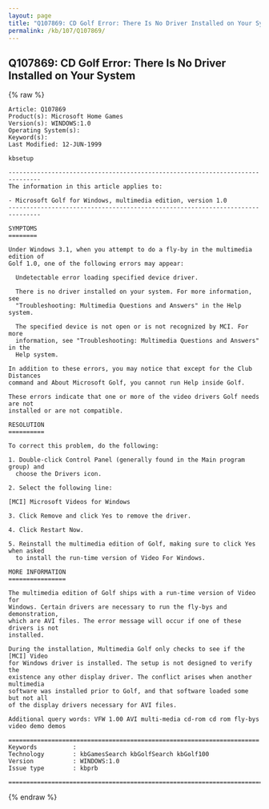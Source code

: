 ```yaml
---
layout: page
title: "Q107869: CD Golf Error: There Is No Driver Installed on Your System"
permalink: /kb/107/Q107869/
---
```


## Q107869: CD Golf Error: There Is No Driver Installed on Your System

{% raw %}

	Article: Q107869
	Product(s): Microsoft Home Games
	Version(s): WINDOWS:1.0
	Operating System(s): 
	Keyword(s): 
	Last Modified: 12-JUN-1999
	
	kbsetup
	
	-------------------------------------------------------------------------------
	The information in this article applies to:
	
	- Microsoft Golf for Windows, multimedia edition, version 1.0 
	-------------------------------------------------------------------------------
	
	SYMPTOMS
	========
	
	Under Windows 3.1, when you attempt to do a fly-by in the multimedia edition of
	Golf 1.0, one of the following errors may appear:
	
	  Undetectable error loading specified device driver.
	
	  There is no driver installed on your system. For more information, see
	  "Troubleshooting: Multimedia Questions and Answers" in the Help system.
	
	  The specified device is not open or is not recognized by MCI. For more
	  information, see "Troubleshooting: Multimedia Questions and Answers" in the
	  Help system.
	
	In addition to these errors, you may notice that except for the Club Distances
	command and About Microsoft Golf, you cannot run Help inside Golf.
	
	These errors indicate that one or more of the video drivers Golf needs are not
	installed or are not compatible.
	
	RESOLUTION
	==========
	
	To correct this problem, do the following:
	
	1. Double-click Control Panel (generally found in the Main program group) and
	  choose the Drivers icon.
	
	2. Select the following line:
	
	[MCI] Microsoft Videos for Windows
	
	3. Click Remove and click Yes to remove the driver.
	
	4. Click Restart Now.
	
	5. Reinstall the multimedia edition of Golf, making sure to click Yes when asked
	  to install the run-time version of Video For Windows.
	
	MORE INFORMATION
	================
	
	The multimedia edition of Golf ships with a run-time version of Video for
	Windows. Certain drivers are necessary to run the fly-bys and demonstration,
	which are AVI files. The error message will occur if one of these drivers is not
	installed.
	
	During the installation, Multimedia Golf only checks to see if the [MCI] Video
	for Windows driver is installed. The setup is not designed to verify the
	existence any other display driver. The conflict arises when another multimedia
	software was installed prior to Golf, and that software loaded some but not all
	of the display drivers necessary for AVI files.
	
	Additional query words: VFW 1.00 AVI multi-media cd-rom cd rom fly-bys video demo demos
	
	======================================================================
	Keywords          :  
	Technology        : kbGamesSearch kbGolfSearch kbGolf100
	Version           : WINDOWS:1.0
	Issue type        : kbprb
	
	=============================================================================
	

{% endraw %}

